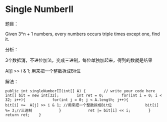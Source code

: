 # Single NumberII

题目：

Given 3\*n + 1 numbers, every numbers occurs triple times except one, find it.

分析：

3个数抵消，不进位加法，变成三进制，每位单独加起来，得到的数就是结果

A\[j\] &gt;&gt; i & 1; 用来把一个整数拆成Bit位

解法：

```text
public int singleNumberII(int[] A) {        // write your code here        int[] bit = new int[32];        int ret = 0;        for(int i = 0; i < 32; i++){            for(int j = 0; j < A.length; j++){               bit[i] +=  A[j] >> i & 1; //用来把一个整数拆成Bit位               bit[i] %= 3;//三进制            }            ret |= bit[i] << i;        }        return ret;    }
```

